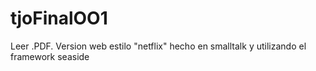 # tjoFinalOO1

Leer .PDF. Version web estilo "netflix" hecho en smalltalk y utilizando el framework seaside
